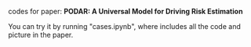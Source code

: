 codes for paper: **PODAR: A Universal Model for Driving Risk Estimation**

You can try it by running "cases.ipynb", where includes all the code and picture in the paper.
